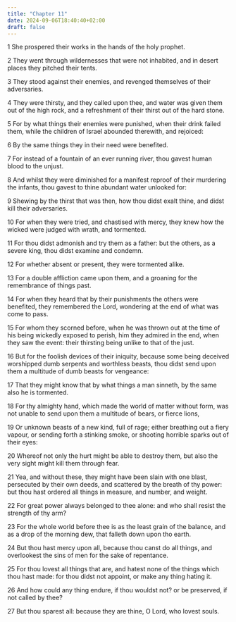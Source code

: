 ```yaml
---
title: "Chapter 11"
date: 2024-09-06T18:40:40+02:00
draft: false
---
```




1 She prospered their works in the hands of the holy prophet.

2 They went through wildernesses that were not inhabited, and in desert places they pitched their tents.

3 They stood against their enemies, and revenged themselves of their adversaries.

4 They were thirsty, and they called upon thee, and water was given them out of the high rock, and a refreshment of their thirst out of the hard stone.

5 For by what things their enemies were punished, when their drink failed them, while the children of Israel abounded therewith, and rejoiced:

6 By the same things they in their need were benefited.

7 For instead of a fountain of an ever running river, thou gavest human blood to the unjust.

8 And whilst they were diminished for a manifest reproof of their murdering the infants, thou gavest to thine abundant water unlooked for:

9 Shewing by the thirst that was then, how thou didst exalt thine, and didst kill their adversaries.

10 For when they were tried, and chastised with mercy, they knew how the wicked were judged with wrath, and tormented.

11 For thou didst admonish and try them as a father: but the others, as a severe king, thou didst examine and condemn.

12 For whether absent or present, they were tormented alike.

13 For a double affliction came upon them, and a groaning for the remembrance of things past.

14 For when they heard that by their punishments the others were benefited, they remembered the Lord, wondering at the end of what was come to pass.

15 For whom they scorned before, when he was thrown out at the time of his being wickedly exposed to perish, him they admired in the end, when they saw the event: their thirsting being unlike to that of the just.

16 But for the foolish devices of their iniquity, because some being deceived worshipped dumb serpents and worthless beasts, thou didst send upon them a multitude of dumb beasts for vengeance:

17 That they might know that by what things a man sinneth, by the same also he is tormented.

18 For thy almighty hand, which made the world of matter without form, was not unable to send upon them a multitude of bears, or fierce lions,

19 Or unknown beasts of a new kind, full of rage; either breathing out a fiery vapour, or sending forth a stinking smoke, or shooting horrible sparks out of their eyes:

20 Whereof not only the hurt might be able to destroy them, but also the very sight might kill them through fear.

21 Yea, and without these, they might have been slain with one blast, persecuted by their own deeds, and scattered by the breath of thy power: but thou hast ordered all things in measure, and number, and weight.

22 For great power always belonged to thee alone: and who shall resist the strength of thy arm?

23 For the whole world before thee is as the least grain of the balance, and as a drop of the morning dew, that falleth down upon tho earth.

24 But thou hast mercy upon all, because thou canst do all things, and overlookest the sins of men for the sake of repentance.

25 For thou lovest all things that are, and hatest none of the things which thou hast made: for thou didst not appoint, or make any thing hating it.

26 And how could any thing endure, if thou wouldst not? or be preserved, if not called by thee?

27 But thou sparest all: because they are thine, O Lord, who lovest souls.

